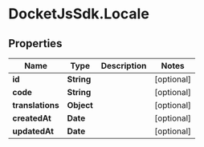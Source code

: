 # DocketJsSdk.Locale

## Properties
Name | Type | Description | Notes
------------ | ------------- | ------------- | -------------
**id** | **String** |  | [optional] 
**code** | **String** |  | [optional] 
**translations** | **Object** |  | [optional] 
**createdAt** | **Date** |  | [optional] 
**updatedAt** | **Date** |  | [optional] 


